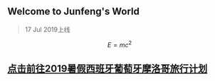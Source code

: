## Welcome to Junfeng's World   
> 17 Jul 2019上线

$$E=mc^2$$

## [点击前往2019暑假西班牙葡萄牙摩洛哥旅行计划](https://keeperlu.github.io/spm.html)

